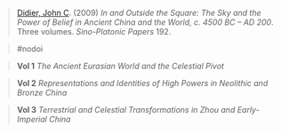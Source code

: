 > [Didier, John C](didier.md). (2009) *In and Outside the Square: The Sky and the Power of Belief in Ancient China and the World, c. 4500 BC – AD 200*. Three volumes. *Sino-Platonic Papers* 192.

> #nodoi 



> **Vol 1** *The Ancient Eurasian World and the Celestial Pivot*

> **Vol 2** *Representations and Identities of High Powers in Neolithic and Bronze China*

> **Vol 3** *Terrestrial and Celestial Transformations in Zhou and Early-Imperial China*